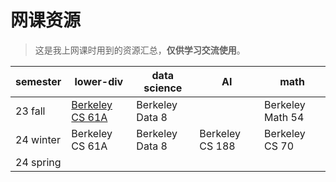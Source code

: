 # 网课资源

>这是我上网课时用到的资源汇总，**仅供学习交流使用**。

| semester  | lower-div                                     | data science    | AI              | math           | 
| --------- | --------------------------------------------- | --------------- | --------------- | -------------- | 
| 23 fall   | [Berkeley CS 61A](online_courses/cs61a/cs61a) | Berkeley Data 8 |                                | Berkeley Math 54 |
| 24 winter | Berkeley CS 61A| Berkeley Data 8 | Berkeley CS 188 | Berkeley CS 70 |                  |
| 24 spring |